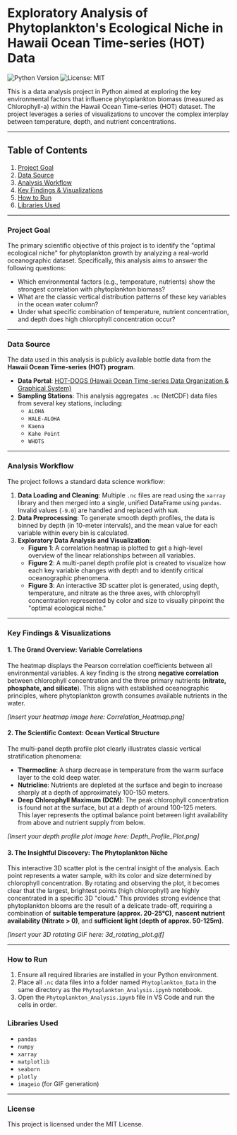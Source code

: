 # Exploratory Analysis of Phytoplankton's Ecological Niche in Hawaii Ocean Time-series (HOT) Data

![Python Version](https://img.shields.io/badge/Python-3.12+-blue.svg)
![License: MIT](https://img.shields.io/badge/License-MIT-yellow.svg)

This is a data analysis project in Python aimed at exploring the key environmental factors that influence phytoplankton biomass (measured as Chlorophyll-a) within the Hawaii Ocean Time-series (HOT) dataset. The project leverages a series of visualizations to uncover the complex interplay between temperature, depth, and nutrient concentrations.

---

## Table of Contents
1.  [Project Goal](#project-goal)
2.  [Data Source](#data-source)
3.  [Analysis Workflow](#analysis-workflow)
4.  [Key Findings & Visualizations](#key-findings--visualizations)
5.  [How to Run](#how-to-run)
6.  [Libraries Used](#libraries-used)

---

### Project Goal
The primary scientific objective of this project is to identify the "optimal ecological niche" for phytoplankton growth by analyzing a real-world oceanographic dataset. Specifically, this analysis aims to answer the following questions:
* Which environmental factors (e.g., temperature, nutrients) show the strongest correlation with phytoplankton biomass?
* What are the classic vertical distribution patterns of these key variables in the ocean water column?
* Under what specific combination of temperature, nutrient concentration, and depth does high chlorophyll concentration occur?

---

### Data Source
The data used in this analysis is publicly available bottle data from the **Hawaii Ocean Time-series (HOT) program**.
* **Data Portal**: [HOT-DOGS (Hawaii Ocean Time-series Data Organization & Graphical System)](https://hahana.soest.hawaii.edu/hot/hot-dogs/bextraction.html)
* **Sampling Stations**: This analysis aggregates `.nc` (NetCDF) data files from several key stations, including:
    * `ALOHA`
    * `HALE-ALOHA`
    * `Kaena`
    * `Kahe Point`
    * `WHOTS`

---

### Analysis Workflow
The project follows a standard data science workflow:
1.  **Data Loading and Cleaning**: Multiple `.nc` files are read using the `xarray` library and then merged into a single, unified DataFrame using `pandas`. Invalid values (`-9.0`) are handled and replaced with `NaN`.
2.  **Data Preprocessing**: To generate smooth depth profiles, the data is binned by depth (in 10-meter intervals), and the mean value for each variable within every bin is calculated.
3.  **Exploratory Data Analysis and Visualization**:
    * **Figure 1**: A correlation heatmap is plotted to get a high-level overview of the linear relationships between all variables.
    * **Figure 2**: A multi-panel depth profile plot is created to visualize how each key variable changes with depth and to identify critical oceanographic phenomena.
    * **Figure 3**: An interactive 3D scatter plot is generated, using depth, temperature, and nitrate as the three axes, with chlorophyll concentration represented by color and size to visually pinpoint the "optimal ecological niche."

---

### Key Findings & Visualizations

#### 1. The Grand Overview: Variable Correlations
The heatmap displays the Pearson correlation coefficients between all environmental variables. A key finding is the strong **negative correlation** between chlorophyll concentration and the three primary nutrients (**nitrate, phosphate, and silicate**). This aligns with established oceanographic principles, where phytoplankton growth consumes available nutrients in the water.

*[Insert your heatmap image here: Correlation_Heatmap.png]*

#### 2. The Scientific Context: Ocean Vertical Structure
The multi-panel depth profile plot clearly illustrates classic vertical stratification phenomena:
* **Thermocline**: A sharp decrease in temperature from the warm surface layer to the cold deep water.
* **Nutricline**: Nutrients are depleted at the surface and begin to increase sharply at a depth of approximately 100-150 meters.
* **Deep Chlorophyll Maximum (DCM)**: The peak chlorophyll concentration is found not at the surface, but at a depth of around 100-125 meters. This layer represents the optimal balance point between light availability from above and nutrient supply from below.

*[Insert your depth profile plot image here: Depth_Profile_Plot.png]*

#### 3. The Insightful Discovery: The Phytoplankton Niche
This interactive 3D scatter plot is the central insight of the analysis. Each point represents a water sample, with its color and size determined by chlorophyll concentration.
By rotating and observing the plot, it becomes clear that the largest, brightest points (high chlorophyll) are highly concentrated in a specific 3D "cloud." This provides strong evidence that phytoplankton blooms are the result of a delicate trade-off, requiring a combination of **suitable temperature (approx. 20-25°C)**, **nascent nutrient availability (Nitrate > 0)**, and **sufficient light (depth of approx. 50-125m)**.

*[Insert your 3D rotating GIF here: 3d_rotating_plot.gif]*

---

### How to Run
1.  Ensure all required libraries are installed in your Python environment.
2.  Place all `.nc` data files into a folder named `Phytoplankton_Data` in the same directory as the `Phytoplankton_Analysis.ipynb` notebook.
3.  Open the `Phytoplankton_Analysis.ipynb` file in VS Code and run the cells in order.

### Libraries Used
* `pandas`
* `numpy`
* `xarray`
* `matplotlib`
* `seaborn`
* `plotly`
* `imageio` (for GIF generation)

---

### License
This project is licensed under the MIT License.
